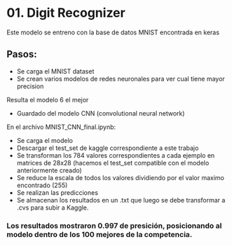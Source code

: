 # 01. Digit Recognizer

Este modelo se entreno con la base de datos MNIST encontrada en keras

## Pasos:

- Se carga el MNIST dataset
- Se crean varios modelos de redes neuronales para ver cual tiene mayor precision

Resulta el modelo 6 el mejor

- Guardado del modelo CNN (convolutional neural network)

En el archivo MNIST_CNN_final.ipynb:

- Se carga el modelo
- Descargar el test_set de kaggle correspondiente a este trabajo
- Se transforman los 784 valores correspondientes a cada ejemplo en matrices de 28x28 (hacemos el test_set compatible con el modelo anteriormente creado)
- Se reduce la escala de todos los valores dividiendo por el valor maximo encontrado (255)
- Se realizan las predicciones
- Se almacenan los resultados en un .txt que luego se debe transformar a .cvs para subir a Kaggle.

### Los resultados mostraron 0.997 de presición, posicionando al modelo dentro de los 100 mejores de la competencia.